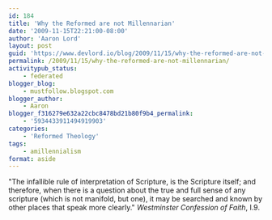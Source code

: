 ```yaml
---
id: 184
title: 'Why the Reformed are not Millennarian'
date: '2009-11-15T22:21:00-08:00'
author: 'Aaron Lord'
layout: post
guid: 'https://www.devlord.io/blog/2009/11/15/why-the-reformed-are-not-millennarian/'
permalink: /2009/11/15/why-the-reformed-are-not-millennarian/
activitypub_status:
    - federated
blogger_blog:
    - mustfollow.blogspot.com
blogger_author:
    - Aaron
blogger_f316279e632a22cbc8478bd21b80f9b4_permalink:
    - '5934433911494919903'
categories:
    - 'Reformed Theology'
tags:
    - amillennialism
format: aside
---
```


"The infallible rule of interpretation of Scripture, is the Scripture itself; and therefore, when there is a question about the true and full sense of any scripture (which is not manifold, but one), it may be searched and known by other places that speak more clearly." <em>Westminster Confession of Faith</em>, I.9.
<div class="blogger-post-footer"><img alt="" width="1" height="1" /></div>